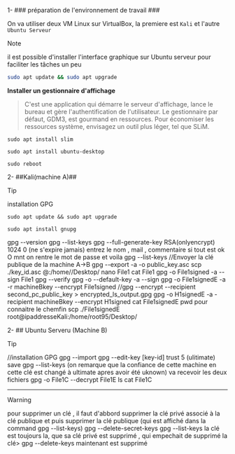 
1- ### préparation de l'environnement de travail ###

On va utiliser deux VM Linux sur VirtualBox, la premiere est `Kali` et l'autre `Ubuntu Serveur`

> [!NOTE]
> il est possible d'installer l'interface graphique sur Ubuntu serveur pour faciliter les tâches un peu<br>
> ```bash
> sudo apt update && sudo apt upgrade
> ```
> **Installer un gestionnaire d'affichage** <br>
> >  C'est une application qui démarre le serveur d'affichage, lance le bureau et gère l'authentification de l'utilisateur. Le gestionnaire par défaut, GDM3, est gourmand en ressources. Pour économiser les ressources système, envisagez un outil plus léger, tel que SLiM.
> ```
> sudo apt install slim
> ```
> ```
> sudo apt install ubuntu-desktop
> ```
> ```
> sudo reboot
> ```

2- ##Kali(machine A)##

> [!TIP]
> installation GPG
> ```
> sudo apt update && sudo apt upgrade
> ```
> ```
> sudo apt install gnupg
> ```
> 
> gpg --version 
> gpg --list-keys
> gpg --full-generate-key
> RSA(onlyencrypt)
> 1024
> 0 (ne s'expire jamais) 
> entrez le nom , mail , commentaire
> si tout est ok
> O
> mnt on rentre le mot de passe
> et voila 
> gpg --list-keys
> //Envoyer la clé publique de la machine A->B 
> gpg --export -a -o public_key.asc <keyID>
> scp ./key_id.asc  <ubuntuUserName>@<addresseIp>:/home/<ubuntuUserName>/Desktop/
> nano File1
> cat File1
> gpg -o File1signed -a --sign File1
> gpg --verify <fileName>
> gpg -o <outPutFile> --default-key  <keyiDtoSign> -a --sign <fileToSign>
> gpg -o File1signedE -a -r machineBkey --encrypt File1signed 
> //gpg --encrypt --recipient second_pc_public_key > encrypted_ls_output.gpg
> gpg -o H1signedE -a -recipient machineBkey --encrypt H1signed 
> cat File1signedE
> pwd pour connaitre le chemfin
> scp ./File1signedE  root@ipaddresseKali:/home/root95/Desktop/

2- ## Ubuntu Serveru (Machine B)

> [!TIP]
> //installation GPG
> gpg --import <fichierCle>
> gpg --edit-key [key-id]
> trust
> 5
> (ulitimate)
> save
> gpg --list-keys
> (on remarque que la confiance de cette machine en cette clé est changé à ultimate apres avoir été uknown)
> va recevoir les deux fichiers
> gpg -o File1C --decrypt File1E
> ls
> cat File1C

***

> [!WARNING]
> pour supprimer un clé , il faut d'abbord supprimer la clé privé associé à la clé publique et puis supprimer la clé publique (qui est affiché dans la command gpg --list-keys)
> gpg --delete-secret-keys <ClePubliqueASupprime>
> gpg --list-keys 
> la clé est toujours la, que sa clé privé est supprimé , qui empechait de supprimé la clé>
> gpg --delete-keys <ClePubliqueASupprime>
> maintenant est supprimé
